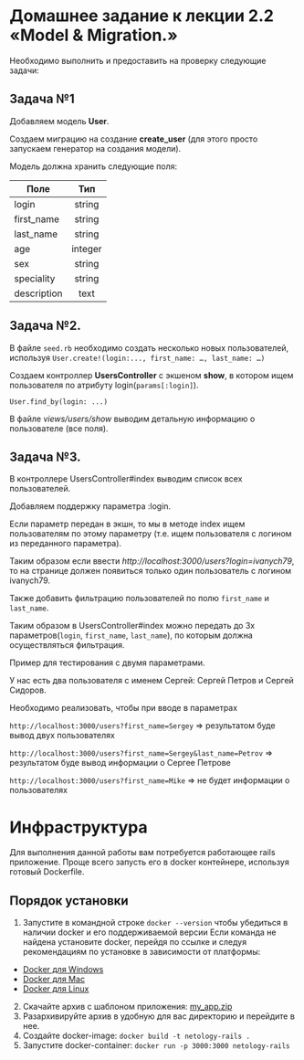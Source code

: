 Домашнее задание к лекции 2.2 «Model & Migration.»
===

Необходимо выполнить и предоставить на проверку следующие задачи:

## Задача №1
Добавляем модель **User**. 

Создаем миграцию на создание **create_user** (для этого просто запускаем генератор на создания модели). 

Модель должна хранить следующие поля: 

| Поле        | Тип     |
| ----------- |:-------:|
| login       | string  |
| first_name  | string  |
| last_name   | string  |
| age         | integer |
| sex         | string  |
| speciality  | string  |
| description | text    |

## Задача №2.
В файле `seed.rb` необходимо создать несколько новых пользователей, 
используя `User.create!(login:..., first_name: …, last_name: …)`

Создаем контроллер **UsersController** с экшеном **show**, в котором ищем пользователя по атрибуту login(`params[:login]`).

`User.find_by(login: ...)` 

В файле _views/users/show_ выводим детальную информацию о пользователе (все поля).
 

## Задача №3.
В контроллере UsersController#index выводим список всех пользователей. 

Добавляем поддержку параметра :login. 

Если параметр передан в экшн, то мы в методе index ищем пользователям по этому параметру 
(т.е. ищем пользователя с логином из переданного параметра).

Таким образом если ввести _http://localhost:3000/users?login=ivanych79_, 
то на странице должен появиться только один пользователь с логином ivanych79.

Также добавить фильтрацию пользователей по полю `first_name` и `last_name`. 

Таким образом в UsersController#index можно передать до 3х параметров(`login`, `first_name`, `last_name`), по которым должна осуществляться фильтрация.

 Пример для тестирования с двумя параметрами.
 
 У нас есть два пользователя с именем Сергей: Сергей Петров и Сергей Сидоров. 
 
 Необходимо реализовать, чтобы при вводе в параметрах
 
 `http://localhost:3000/users?first_name=Sergey` => результатом буде вывод двух пользователях 
 
 `http://localhost:3000/users?first_name=Sergey&last_name=Petrov` => результатом буде вывод информации о Сергее Петрове
 
 `http://localhost:3000/users?first_name=Mike` => не будет информации о пользователях
 

# Инфраструктура
Для выполнения данной работы вам потребуется работающее rails приложение. Проще всего запусть его в docker контейнере, используя готовый Dockerfile.

## Порядок установки
1. Запустите в командной строке `docker --version` чтобы убедиться в наличии docker и его поддерживаемой версии
  Если команда не найдена установите docker, перейдя по ссылке и следуя рекомендациям по установке в зависимости от платформы:

- [Docker для Windows](https://docs.docker.com/docker-for-windows/install/)
- [Docker для Mac](https://docs.docker.com/docker-for-mac/install/)
- [Docker для Linux](https://docs.docker.com/install/linux/docker-ce/ubuntu/)

2. Скачайте архив с шаблоном приложения: [my_app.zip](my_app.zip)
3. Разархивируйте архив в удобную для вас директорию и перейдите в нее.
4. Создайте docker-image: `docker build -t netology-rails .`
5. Запустите docker-container: `docker run -p 3000:3000 netology-rails `
